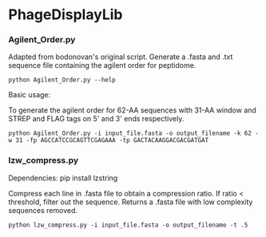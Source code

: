 # PhageDisplayLib

### Agilent_Order.py

Adapted from bodonovan's original script.
Generate a .fasta and .txt sequence file containing the agilent order for peptidome.

```
python Agilent_Order.py --help
```


Basic usage:

To generate the agilent order for 62-AA sequences with 31-AA window and STREP and FLAG tags on 5' and 3' ends respectively.

```
python Agilent_Order.py -i input_file.fasta -o output_filename -k 62 -w 31 -fp AGCCATCCGCAGTTCGAGAAA -tp GACTACAAGGACGACGATGAT
```


### lzw_compress.py

Dependencies:
pip install lzstring

Compress each line in .fasta file to obtain a compression ratio. If ratio < threshold, filter out the sequence.
Returns a .fasta file with low complexity sequences removed.

```
python lzw_compress.py -i input_file.fasta -o output_filename -t .5
```


